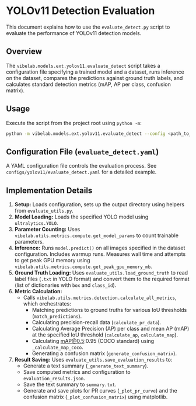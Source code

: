 # YOLOv11 Detection Evaluation

This document explains how to use the `evaluate_detect.py` script to evaluate the performance of YOLOv11 detection models.

## Overview

The `vibelab.models.ext.yolov11.evaluate_detect` script takes a configuration file specifying a trained model and a dataset, runs inference on the dataset, compares the predictions against ground truth labels, and calculates standard detection metrics (mAP, AP per class, confusion matrix).

## Usage

Execute the script from the project root using `python -m`:

```bash
python -m vibelab.models.ext.yolov11.evaluate_detect --config <path_to_evaluation_config.yaml>
```

## Configuration File (`evaluate_detect.yaml`)

A YAML configuration file controls the evaluation process. See `configs/yolov11/evaluate_detect.yaml` for a detailed example.

## Implementation Details

1.  **Setup:** Loads configuration, sets up the output directory using helpers from `evaluate_utils.py`.
2.  **Model Loading:** Loads the specified YOLO model using `ultralytics.YOLO`.
3.  **Parameter Counting:** Uses `vibelab.utils.metrics.compute.get_model_params` to count trainable parameters.
4.  **Inference:** Runs `model.predict()` on all images specified in the dataset configuration. Includes warmup runs. Measures wall time and attempts to get peak GPU memory using `vibelab.utils.metrics.compute.get_peak_gpu_memory_mb`.
5.  **Ground Truth Loading:** Uses `evaluate_utils.load_ground_truth` to read label files (`.txt` in YOLO format) and convert them to the required format (list of dictionaries with `box` and `class_id`).
6.  **Metric Calculation:**
    -   Calls `vibelab.utils.metrics.detection.calculate_all_metrics`, which orchestrates:
        -   Matching predictions to ground truths for various IoU thresholds (`match_predictions`).
        -   Calculating precision-recall data (`calculate_pr_data`).
        -   Calculating Average Precision (AP) per class and mean AP (mAP) at the specified IoU threshold (`calculate_ap`, `calculate_map`).
        -   Calculating mAP@0.5:0.95 (COCO standard) using `_calculate_map_coco`.
        -   Generating a confusion matrix (`generate_confusion_matrix`).
7.  **Result Saving:** Uses `evaluate_utils.save_evaluation_results` to:
    -   Generate a text summary (`_generate_text_summary`).
    -   Save computed metrics and configuration to `evaluation_results.json`.
    -   Save the text summary to `summary.txt`.
    -   Generate and save plots for PR curves (`_plot_pr_curve`) and the confusion matrix (`_plot_confusion_matrix`) using matplotlib.